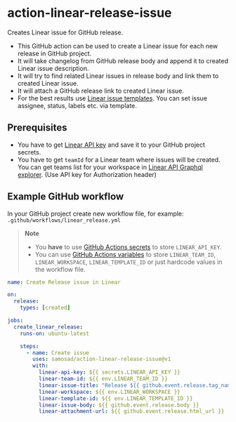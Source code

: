 # action-linear-release-issue

Creates Linear issue for GitHub release.

- This GitHub action can be used to create a Linear issue for each new release in GitHub project.
- It will take changelog from GitHub release body and append it to created Linear issue description.
- It will try to find related Linear issues in release body and link them to created Linear issue.
- It will attach a GitHub release link to created Linear issue. 
- For the best results use [Linear issue templates](https://linear.app/docs/issue-templates). You can set issue assignee, status, labels etc. via template. 

## Prerequisites 

- You have to get [Linear API key](https://linear.app/settings/api) and save it to your GitHub project secrets.
- You have to get `teamId` for a Linear team where issues will be created. You can get teams list for your workspace in [Linear API Graphql explorer](https://studio.apollographql.com/public/Linear-API/variant/current/explorer?explorerURLState=N4IgJg9gxgrgtgUwHYBcQC4QEcYIE4CeABACoICGcAzkcADpJFEoXW0NNNIRgI32NOTAJZgOQokkoJxTAL7iFSOSDlA). (Use API key for Authorization header) 

## Example GitHub workflow

In your GitHub project create new workflow file, for example: `.github/workflows/linear_release.yml`

> **Note** 
> - You **have** to use [GitHub Actions secrets](https://docs.github.com/en/actions/security-guides/using-secrets-in-github-actions) to store `LINEAR_API_KEY`. 
> - You can use [GitHub Actions variables](https://docs.github.com/en/actions/learn-github-actions/variables) to store `LINEAR_TEAM_ID`, `LINEAR_WORKSPACE`, `LINEAR_TEMPLATE_ID` or just hardcode values in the workflow file.   

```yaml
name: Create Release issue in Linear

on:
  release:
    types: [created]

jobs:
  create_linear_release:
    runs-on: ubuntu-latest

    steps:
      - name: Create issue
        uses: samosad/action-linear-release-issue@v1
        with:
          linear-api-key: ${{ secrets.LINEAR_API_KEY }}
          linear-team-id: ${{ env.LINEAR_TEAM_ID }}
          linear-issue-title: "Release ${{ github.event.release.tag_name }}"
          linear-workspace: ${{ env.LINEAR_WORKSPACE }}
          linear-template-id: ${{ env.LINEAR_TEMPLATE_ID }}
          linear-issue-body: ${{ github.event.release.body }}
          linear-attachment-url: ${{ github.event.release.html_url }}
```